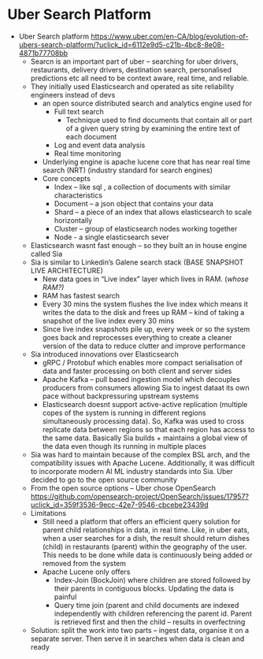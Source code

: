 # Uber Search Platform

- Uber Search platform https://www.uber.com/en-CA/blog/evolution-of-ubers-search-platform/?uclick_id=6112e9d5-c21b-4bc8-8e08-4871b77708bb
    - Searcn is an important part of uber – searching for uber drivers, restaurants, delivery drivers, destination search, personalised predictions etc all need to be context aware, real time, and reliable.
    - They initially used Elasticsearch and operated as site reliability engineers instead of devs
        - an open source distributed search and analytics engine used for
            - Full text search
                - Technique used to find documents that contain all or part of a given query string by examining the entire text of each document
            - Log and event data analysis
            - Real time monitoring
        - Underlying engine is apache lucene core that has near real time search (NRT) (industry standard for search engines)
        - Core concepts
            - Index – like sql , a collection of documents with similar characteristics
            - Document – a json object that contains your data
            - Shard – a piece of an index that allows elasticsearch to scale horizontally
            - Cluster – group of elasticsearch nodes working together
            - Node - a single elasticsearch sever
    - Elasticsearch wasnt fast enough – so they built an in house engine called Sia
    - Sia is similar to Linkedin’s Galene search stack (BASE SNAPSHOT LIVE ARCHITECTURE)
        - New data goes in “Live index” layer which lives in RAM. (*whose RAM?)*
        - RAM has fastest search
        - Every 30 mins the system flushes the live index which means it writes the data to the disk and frees up RAM – kind of taking a snapshot of the live index every 30 mins
        - Since live index snapshots pile up, every week or so the system goes back and reprocesses everything to create a cleaner version of the data to reduce clutter and improve performance
    - Sia introduced innovations over Elasticsearch
        - gRPC / Protobuf which enables more compact serialisation of data and faster processing on both client and server sides
        - Apache Kafka – pull based ingestion model which decouples producers from consumers allowing Sia to ingest dataat its own pace without backpressuring upstream systems
        - Elasticsearch doesnt support active-active replication (multiple copes of the system is running in different regions simultaneously processing data). So, Kafka was used to cross replicate data between regions so that each region has access to the same data. Basically Sia builds + maintains a global view of the data even though its running in multiple places
    - Sia was hard to maintain because of the complex BSL arch, and the compatibility issues with Apache Lucene. Additionally, it was difficult to incorporate modern AI ML industry standards into Sia. Uber decided to go to the open source community
    - From the open source options – Uber chose OpenSearch https://github.com/opensearch-project/OpenSearch/issues/17957?uclick_id=359f3536-9ecc-42e7-9546-cbcebe23439d
    - Limitations
        - Still need a platform that offers an efficient query solution for parent child relationships in data, in real time. Like, in uber eats, when a user searches for a dish, the result should return dishes (child) in restaurants (parent) within the geography of the user. This needs to be done while data is continuously being added or removed from the system
        - Apache Lucene only offers
            - Index-Join (BockJoin) where children are stored followed by their parents in contiguous blocks. Updating the data is painful
            - Query time join (parent and child documents are indexed independently with children referencing the parent id. Parent is retrieved first and then the child – results in overfectning
    - Solution: split the work into two parts – ingest data, organise it on a separate server. Then serve it in searches when data is clean and ready